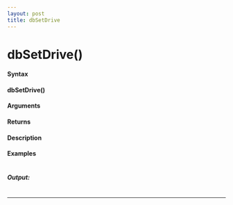 ```yaml
---
layout: post
title: dbSetDrive
---
```


# dbSetDrive()


#### Syntax

#### dbSetDrive()

#### Arguments

#### Returns

#### Description

#### Examples

```

```

##### Output:

```

```

---